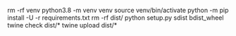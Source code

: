 rm -rf venv
python3.8 -m venv venv
source venv/bin/activate
python -m pip install -U -r requirements.txt
rm -rf dist/
python setup.py sdist bdist_wheel
twine check dist/*
twine upload dist/*
